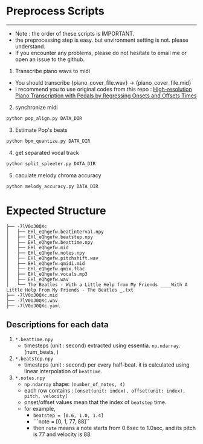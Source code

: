 # Preprocess Scripts
---
- Note : the order of these scripts is IMPORTANT. 
- the preprocessing step is easy. but environment setting is not. please understand.
- If you encounter any problems, please do not hesitate to email me or open an issue to the github.

1. Transcribe piano wavs to midi
- You should transcribe {piano_cover_file.wav} -> {piano_cover_file.mid}
- I recommend you to use original codes from this repo : [High-resolution Piano Transcription with Pedals by Regressing Onsets and Offsets Times](https://github.com/qiuqiangkong/piano_transcription_inference)

2. synchronize midi 
```bash
python pop_align.py DATA_DIR
```

3. Estimate Pop's beats
```bash
python bpm_quantize.py DATA_DIR 
```

4. get separated vocal track
```bash
python split_spleeter.py DATA_DIR
```

5. caculate melody chroma accuracy
```bash
python melody_accuracy.py DATA_DIR 
```

# Expected Structure
```
├── -7lV0oJ0QXc
│   ├── EHl_eQhgefw.beatinterval.npy
│   ├── EHl_eQhgefw.beatstep.npy
│   ├── EHl_eQhgefw.beattime.npy
│   ├── EHl_eQhgefw.mid
│   ├── EHl_eQhgefw.notes.npy
│   ├── EHl_eQhgefw.pitchshift.wav
│   ├── EHl_eQhgefw.qmidi.mid
│   ├── EHl_eQhgefw.qmix.flac
│   ├── EHl_eQhgefw.vocals.mp3
│   ├── EHl_eQhgefw.wav
│   └── The Beatles - With a Little Help from My Friends ____With A Little Help From My Friends - The Beatles _.txt
├── -7lV0oJ0QXc.mid
├── -7lV0oJ0QXc.wav
├── -7lV0oJ0QXc.yaml
```

## Descriptions for each data
1. ```*.beattime.npy```
    - timesteps (unit : second) extracted using essentia. ```np.ndarray```. (num_beats, )
2. ```*.beatstep.npy```
    - timesteps (unit : second) per every half-beat. it is calculated using linear interpolation of ```beattime```.
2. ```*.notes.npy```
    - ```np.ndarray``` shape: ```(number_of_notes, 4)```
    - each row contains : ```[onset(unit: index), offset(unit: index), pitch, velocity]```
    - onset/offset values mean that the index of ```beatstep``` time. 
    - for example, 
        - ```beatstep = [0.6, 1.0, 1.4]```
        - ```note = [0, 1, 77, 88]``
        - then ```note``` means a note starts from 0.6sec to 1.0sec, and its pitch is 77 and velocity is 88.

